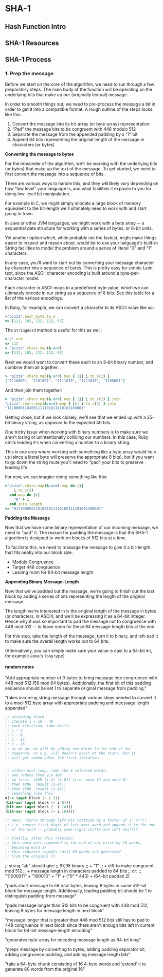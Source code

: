 # SHA-1

## Hash Function Intro

## SHA-1 Resources

## SHA-1 Process

### 1. Prep the message

Before we start on the core of the algorithm, we need
to run through a few preparatory steps. The main body of the
function will be operating on the underlying bits that make up
our (originally textual) message.

In order to smooth things out, we need to pre-process the message
a bit in order to get it into a compatible format. A rough
outline of the steps looks like this:

1. Convert the message into its bit-array (or byte-array) representation
2. "Pad" the message bits to be congruent with 448 modulo 512
3. Separate the message from the appended padding by a "1" bit
4. Append 64 bits representing the original length of the message
in characters (or bytes)

__Converting the message to bytes__

For the remainder of the algorithm, we'll be working with the
underlying bits (or bytes) that make up the text of the message.
To get started, we need to first convert the message into
a sequence of bits.

There are various ways to handle this, and they will likely vary
depending on how "low level" your language is, and what facilities
it exposes to you for doing low-level bit manipulation.

For example in C, we might simply allocate a large block of memory
equivalent to the bit-length we'll ultimately need to work with
and start going to town.

In Java or other JVM languages, we might work with a byte array --
a sequential data structure for working with a series of bytes,
or 8-bit units.

Yet another option which, while probably not the fastest, might
make things easier to inspect and reason about, would be to
use your language's built-in String facilities to model the problem
around a series of literal "0" and "1" characters.

In any case, you'll want to start out by converting your message
character by character into a sequence of bytes. This is pretty
easy for simple Latin text, since the ASCII character encoding is
built around a byte-per-character model.

Each character in ASCII maps to a predefined byte value, which
we can ultimately encode in our string as a sequence of 8 bits.
See [this table](http://www.asciitable.com/) for a list of the various
encodings.

In Ruby, for example, we can convert a character to its ASCII value
like so:

```ruby
>"pizza".each_byte.to_a
=> [112, 105, 122, 122, 97]
```

The `String#ord` method is useful for this as well:

```ruby
>"p".ord
=> 112
> "pizza".chars.map(&:ord)
=> [112, 105, 122, 122, 97]
```

Next we would want to convert these each to an 8-bit binary
number, and combine them all together:

```ruby
> "pizza".chars.map(&:ord).map { |i| i.to_s(2) }
["1110000", "1101001", "1111010", "1111010", "1100001"]
```

And then join them together:

```ruby
> "pizza".chars.map(&:ord).map { |i| i.to_s(2) }.join
"pizza".chars.map(&:ord).map { |i| i.to_s(2) }.join
"11100001101001111101011110101100001"
```

Getting close, but if we look closely, we'll see that we
ended up with a 35-bit binary string, as opposed to the expected
40 bits.

One tricky issue when working with binary numbers is to make sure
we aren't losing or unintentionally colliding our numbers.
In this case, Ruby omits leading `0`'s when converting a number
to a binary string.

This is one area where working with something like a byte
array would help us (since a literal byte will preserve the appropriate
8 bits), but if you want to go down the string route you'll need
to "pad" your bits to preserve leading 0's.

For now, we can imagine doing something like this:

```ruby
>"pizza".chars.map(&:ord).map do |i|
    i.to_s(2)
  end.map do |i|
    "0" + i
  end.join.length
=> "0111000001101001011110100111101001100001"
```

__Padding the Message__

Now that we have some binary representation of our incoming message,
we need to "pad" it. The reason for padding the message is that the
SHA-1 algorithm is designed to work on blocks of 512 bits at a time.

To facilitate this, we need to massage the message to give it a bit-length
that fits neatly into our block size.

* Modulo Congruence
* Target 448 congruence
* Leaving room for 64-bit message length

__Appending Binary Message-Length__

Now that we've padded out the message, we're going to finish
out the last block by adding a series of bits representing
the length of the original message.

The length we're interested in is the original length of the
message in bytes (or characters, in ASCII), and we'll be
expressing it as a 64-bit integer. Hence why it was so important
to pad the message out to congruence with 448 mod 512 -- to leave
room for these 64 message-length bits at the end.

For this step, take the length of the message, turn it to binary, and
left-pad it to make sure the overall length works out to 64 bits.

(Alternatively, you can simply make sure your value is cast to a
64-bit int, for example Java's `long` type)

#### random notes

"Add appropriate number of 0 bytes to bring message into congruence with 448
mod 512 (56 mod 64 bytes). Additionally, the first bit of this padding sequence
should be set 1 to separate original message from padding."

"takes incoming string message through various steps needed to
convert it to a mod-512 byte array with appropriate padding and
meessage length appended"

```clojure
;; extending block
;; iterate i = 16 - 79
;; each iteration, take diffs:
;; i - 3
;; i - 8
;; i - 14
;; i - 16
;; as we go, we will be adding new words to the end of our
;; sequence, so e.g. i=17 doesn't exist at the start, but it
;; will get added adter the first iteration


;; within each loop, take the 4 selected words,
;; and reduce them via XOR
;; so first, (XOR (i-3) (i-8)) (i.e. word 13 and word 8)
;; then (XOR _result (i-14))
;; then (XOR _result (i-16))
;; something like this:
#(-> (aget block (- i 3))
(bit-xor (aget block (- i 8)))
(bit-xor (aget block (- i 14)))
(bit-xor (aget block (- i 16))))

;; next, "carry through left bit rotation by a factor of 1" ?!?!?
;; i.e. remove first digit of left-most word and append it to the end
;; of the word -- probably some right-shifts and left shifts?

;; Finally, after this rotation
;; this word gets appended to the end of our existing 16 words,
;; becoming word 17
;; this sequence repeats until 80 words are generated
;; from the original 17
```










;; string "ab" should give
;; 97,98 binary
;; + "1"
;; + diff to make congruent mod 512
;; + message length in characters padded to 64 bits
;; or:
;; "11000011" + "100010" + "1" + ("0" * 443) + (64-bit padded 2)


"pads short message to 56 total bytes, leaving 8 bytes in
same 512-bit block for message length. Additionally, leading
padding bit should be 1 to distinguish padding from message"


"pads message longer than 512 bits to be congruent with 448
mod 512, leaving 8 bytes for message length in next block"

"message longer that is greater than 448 mod 512 bits still has to
pad to 448 congruence in next block since there aren't enough bits
left in current block for 64-bit message-length encoding"


"generates byte-array for encoding message length as 64-bit long"

"preps message by converting to bytes, adding padding separator bit,
adding congruence padding, and adding message length bits"

"take a 64-byte chunk consisting of 16 4-byte words
and 'extend' it to generate 80 words from the original
16"
